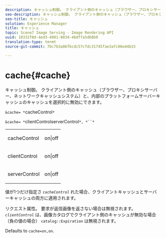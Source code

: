 ```yaml
---
description: キャッシュ制御。 クライアント側のキャッシュ（ブラウザー、プロキシサーバー、ネットワークキャッシュシステム）と、内部のプラットフォームサーバーキャッシュのキャッシュを選択的に無効にできます。
seo-description: キャッシュ制御。 クライアント側のキャッシュ（ブラウザー、プロキシサーバー、ネットワークキャッシュシステム）と、内部のプラットフォームサーバーキャッシュのキャッシュを選択的に無効にできます。
seo-title: キャッシュ
solution: Experience Manager
title: キャッシュ
topic: Scene7 Image Serving - Image Rendering API
uuid: 10332f0d-4ed3-4981-8034-46dffa5d68b0
translation-type: tm+mt
source-git-commit: 7bc7b3a86fbcdc57cfdc31745fae3afc06e44b15

---
```



# cache{#cache}

キャッシュ制御。 クライアント側のキャッシュ（ブラウザー、プロキシサーバー、ネットワークキャッシュシステム）と、内部のプラットフォームサーバーキャッシュのキャッシュを選択的に無効にできます。

`&cache= *`cacheControl`*`

`&cache= *`clientControlserverControl`*, *``*`

<table id="simpletable_DA4D92F0AEF84FD49953876796058B7F"> 
 <tr class="strow"> 
  <td class="stentry"> <p><span class="codeph"> cacheControl <span class="varname"></span></span> </p> </td> 
  <td class="stentry"> <p><span class="codeph"> on|off</span> </p></td> 
 </tr> 
 <tr class="strow"> 
  <td class="stentry"> <p><span class="codeph"> clientControl <span class="varname"></span></span> </p></td> 
  <td class="stentry"> <p><span class="codeph"> on|off</span> </p></td> 
 </tr> 
 <tr class="strow"> 
  <td class="stentry"> <p><span class="codeph"> serverControl <span class="varname"></span></span> </p></td> 
  <td class="stentry"> <p><span class="codeph"> on|off</span> </p></td> 
 </tr> 
</table>

値が1つだけ指定さ *`cacheControl`* れた場合、クライアントキャッシュとサーバーキャッシュの両方に適用されます。

リクエスト属性。 要求が返信画像を返さない場合は無視されます。 *`clientControl`* は、画像カタログでクライアント側のキャッシュが無効な場合（負の値の場合） `catalog::Expiration` は無視されます。

Defaults to `cache=on,on`.
